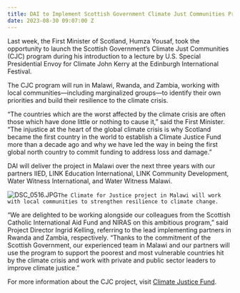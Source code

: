 ```yaml
---
title: DAI to Implement Scottish Government Climate Just Communities Program in Malawi
date: 2023-08-30 09:07:00 Z
---
```


Last week, the First Minister of Scotland, Humza Yousaf, took the opportunity to launch the Scottish Government’s Climate Just Communities (CJC) program during his introduction to a lecture by U.S. Special Presidential Envoy for Climate John Kerry at the Edinburgh International Festival. 

The CJC program will run in Malawi, Rwanda, and Zambia, working with local communities—including marginalized groups—to identify their own priorities and build their resilience to the climate crisis.

“The countries which are the worst affected by the climate crisis are often those which have done little or nothing to cause it,” said the First Minister. “The injustice at the heart of the global climate crisis is why Scotland became the first country in the world to establish a Climate Justice Fund more than a decade ago and why we have led the way in being the first global north country to commit funding to address loss and damage.” 
 
DAI will deliver the project in Malawi over the next three years with our partners IIED, LINK Education International, LINK Community Development, Water Witness International, and Water Witness Malawi. 

![DSC_0516.JPG](/uploads/DSC_0516.JPG)`The Climate for Justice project in Malawi will work with local communities to strengthen resilience to climate change.`

“We are delighted to be working alongside our colleagues from the Scottish Catholic International Aid Fund and NIRAS on this ambitious program,” said Project Director Ingrid Kelling, referring to the lead implementing partners in Rwanda and Zambia, respectively. “Thanks to the commitment of the Scottish Government, our experienced team in Malawi and our partners will use the program to support the poorest and most vulnerable countries hit by the climate crisis and work with private and public sector leaders to improve climate justice.”

For more information about the CJC project, visit [Climate Justice Fund](https://www.gov.scot/policies/international-development/climate-justice-fund/).
